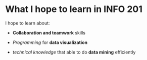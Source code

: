 # What I hope to learn in INFO 201
I hope to learn about:

- **Collaboration and teamwork** skills 

- *Programming* for **data visualization** 

- *technical knowledge* that able to do **data mining** efficiently

